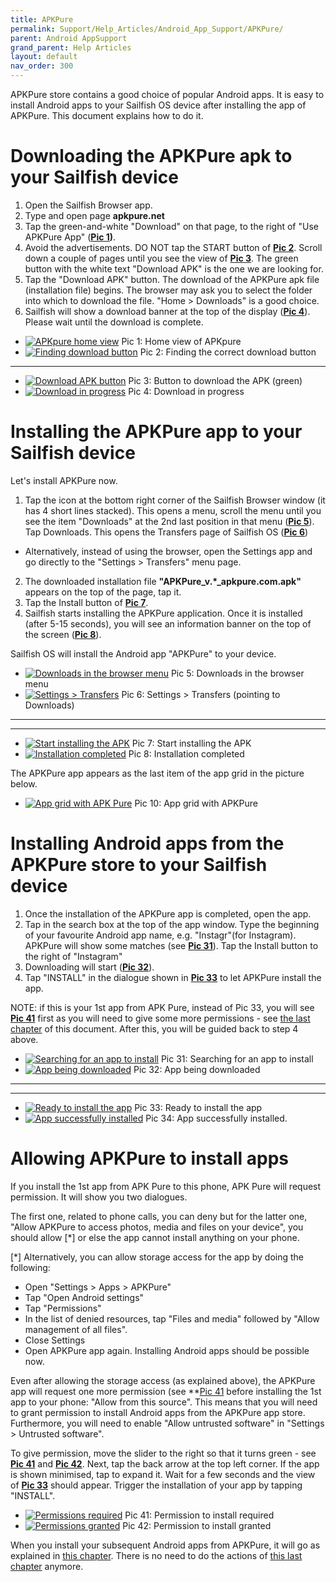 ```yaml
---
title: APKPure
permalink: Support/Help_Articles/Android_App_Support/APKPure/
parent: Android AppSupport
grand_parent: Help Articles
layout: default
nav_order: 300
---
```


APKPure store contains a good choice of popular Android apps. It is easy to install Android apps to your Sailfish OS device after installing the app of APKPure. This document explains how to do it.

# Downloading the APKPure apk to your Sailfish device
1. Open the Sailfish Browser app.
2. Type and open page **apkpure.net**
3. Tap the green-and-white "Download" on that page, to the right of "Use APKPure App" (**[Pic 1](#pic_1))**. 
4. Avoid the advertisements. DO NOT tap the START button of **[Pic 2](#pic_2)**. Scroll down a couple of pages until you see the view of **[Pic 3](#pic_3)**. The green button with the white text "Download APK" is the one we are looking for.
5. Tap the "Download APK" button. The download of the APKPure apk file (installation file) begins. The browser may ask you to select the folder into which to download the file. "Home > Downloads" is a good choice.
6. Sailfish will show a download banner at the top of the display (**[Pic 4](#pic_4)**). Please wait until the download is complete.

<div class="flex-images" markdown="1">

* <a href="APKpure01.png" name="pic_1"><img src="APKpure01.png" alt="APKpure home view"></a>
  <span class="md_figcaption">
  Pic 1: Home view of APKpure
  </span>
* <a href="APKpure02.png" name="pic_2"><img src="APKpure02.png" alt="Finding download button"></a>
  <span class="md_figcaption">
  Pic 2: Finding the correct download button
  </span>
</div>

 ---

<div class="flex-images" markdown="1">

* <a href="APKpure03.png" name="pic_3"><img src="APKpure03.png" alt="Download APK button"></a>
  <span class="md_figcaption">
  Pic 3: Button to download the APK (green)
  </span>
* <a href="APKpure04.png" name="pic_4"><img src="APKpure04.png" alt="Download in progress"></a>
  <span class="md_figcaption">
  Pic 4: Download in progress
  </span>
</div>


# Installing the APKPure app to your Sailfish device
Let's install APKPure now.

1. Tap the icon at the bottom right corner of the Sailfish Browser window (it has 4 short lines stacked). This opens a menu, scroll the menu until you see the item "Downloads" at the 2nd last position in that menu (**[Pic 5](#pic_5)**). Tap Downloads. This opens the Transfers page of Sailfish OS (**[Pic 6](#pic_6)**)
* Alternatively, instead of using the browser, open the Settings app and go directly to the "Settings > Transfers" menu page.
2. The downloaded installation file **"APKPure_v.*_apkpure.com.apk"** appears on the top of the page, tap it.
3. Tap the Install button of **[Pic 7](#pic_7)**.
4. Sailfish starts installing the APKPure application. Once it is installed (after 5-15 seconds), you will see an information banner on the top of the screen (**[Pic 8](#pic_8)**).

Sailfish OS will install the Android app "APKPure" to your device.

<div class="flex-images" markdown="1">

* <a href="APKpure05.png" name="pic_5"><img src="APKpure05.png" alt="Downloads in the browser menu"></a>
  <span class="md_figcaption">
  Pic 5: Downloads in the browser menu
  </span>
* <a href="APKpure06.png" name="pic_6"><img src="APKpure06.png" alt="Settings > Transfers"></a>
  <span class="md_figcaption">
  Pic 6: Settings > Transfers (pointing to Downloads)
  </span>
</div>

---
---

<div class="flex-images" markdown="1">

* <a href="APKpure07.png" name="pic_7"><img src="APKpure07.png" alt="Start installing the APK"></a>
  <span class="md_figcaption">
  Pic 7: Start installing the APK
  </span>
* <a href="APKpure08.png" name="pic_8"><img src="APKpure08.png" alt="Installation completed"></a>
  <span class="md_figcaption">
  Pic 8: Installation completed
  </span>
</div>


The APKPure app appears as the last item of the app grid in the picture below.

<div class="flex-images" markdown="1">

* <a href="APKpure10.png" name="pic_10" class="narrow-image"><img src="APKpure10.png" alt="App grid with APK Pure"></a>
  <span class="md_figcaption">
  Pic 10: App grid with APKPure
  </span>
</div>

# Installing Android apps from the APKPure store to your Sailfish device
1. Once the installation of the APKPure app is completed, open the app.
2. Tap in the search box at the top of the app window. Type the beginning of your favourite Android app name, e.g. "Instagr"(for Instagram). APKPure will show some matches (see **[Pic 31](#pic_31)**). Tap the Install button to the right of "Instagram"
3. Downloading will start (**[Pic 32](#pic_32)**).
4. Tap "INSTALL" in the dialogue shown in **[Pic 33](#pic_33)** to let APKPure install the app.

NOTE: if this is your 1st app from APK Pure, instead of Pic 33, you will see **[Pic 41](#pic_41)** first as you will need to give some more permissions - see [the last chapter](#allowing-apkpure-to-install-apps) of this document. After this, you will be guided back to step 4 above.

<div class="flex-images" markdown="1">

* <a href="APKpure31.png"  name="pic_31"><img src="APKpure31.png" alt="Searching for an app to install"></a>
  <span class="md_figcaption">
  Pic 31: Searching for an app to install
  </span>
* <a href="APKpure32.png" name="pic_32"><img src="APKpure32.png" alt="App being downloaded"></a>
  <span class="md_figcaption">
  Pic 32: App being downloaded
  </span>
</div>

---
---

<div class="flex-images" markdown="1">

* <a href="APKpure31.png"  name="pic_33"><img src="APKpure33.png" alt="Ready to install the app"></a>
  <span class="md_figcaption">
  Pic 33: Ready to install the app
  </span>
* <a href="APKpure32.png" name="pic_34"><img src="APKpure34.png" alt="App successfully installed"></a>
  <span class="md_figcaption">
  Pic 34: App successfully installed. 
  </span>
</div>



# Allowing APKPure to install apps
If you install the 1st app from APK Pure to this phone, APK Pure will request permission. It will show you two dialogues.

The first one, related to phone calls, you can deny but for the latter one, "Allow APKPure to access photos, media and files on your device", you should allow [*] or else the app cannot install anything on your phone.

[*] Alternatively, you can allow storage access for the app by doing the following:

* Open "Settings > Apps > APKPure"
* Tap "Open Android settings"
* Tap "Permissions"
* In the list of denied resources, tap "Files and media" followed by "Allow management of all files".
* Close Settings
* Open APKPure app again. Installing Android apps should be possible now.

Even after allowing the storage access (as explained above), the APKPure app will request one more permission (see **[Pic 41](#pic_41**) before installing the 1st app to your phone: "Allow from this source". This means that you will need to grant permission to install Android apps from the APKPure app store. Furthermore, you will need to enable "Allow untrusted software" in "Settings > Untrusted software".

To give permission, move the slider to the right so that it turns green - see **[Pic 41](#pic_41)** and **[Pic 42](#pic_42)**. Next, tap the back arrow at the top left corner. If the app is shown minimised, tap to expand it. Wait for a few seconds and the view of **[Pic 33](#pic_33)** should appear. Trigger the installation of your app by tapping "INSTALL".

<div class="flex-images" markdown="1">

* <a href="APKpure41.png" name="pic_41"><img src="APKpure41.png" alt="Permissions required"></a>
  <span class="md_figcaption">
  Pic 41: Permission to install required
  </span>
* <a href="APKpure42.png" name="pic_42"><img src="APKpure42.png" alt="Permissions granted"></a>
  <span class="md_figcaption">
  Pic 42: Permission to install granted
  </span>
</div>

When you install your subsequent Android apps from APKPure, it will go as explained in [this chapter](#installing-android-apps-from-the-apkpure-store-to-your-sailfish-device). There is no need to do the actions of [this last chapter](#allowing-apkpure-to-install-apps) anymore.

